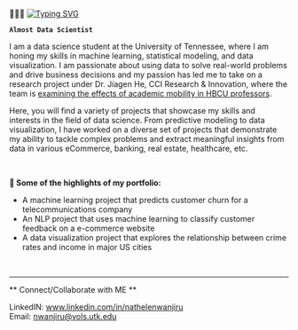 🧚🏽‍♂️
[![Typing SVG](https://readme-typing-svg.herokuapp.com?font=Mouse+Memoirs&size=50&pause=500&color=B6EEA6&vCenter=true&width=600&height=70&lines=Hi+there+,+i+am+Nathelen;+Welcome+to+My+Profile!;Data+Science+student;Aspiring+Machine+Learning+Engineer;Lifelong+Learner)](https://git.io/typing-svg)

**`Almost Data Scientist`**

I am a data science student at the University of Tennessee, where I am honing my skills in machine learning, statistical modeling, and data visualization. I am passionate about using data to solve real-world problems and drive business decisions and my passion has led me to take on a research project under Dr. Jiagen He, CCI Research & Innovation, where the team is <a href="https://hbcumobility.cci.drexel.edu"> examining the effects of academic mobility in HBCU professors</a>. 

Here, you will find a variety of projects that showcase my skills and interests in the field of data science. From predictive modeling to data visualization, I have worked on a diverse set of projects that demonstrate my ability to tackle complex problems and extract meaningful insights from data in various eCommerce, banking, real estate, healthcare, etc. 
<p>&nbsp;</p> 

**🌱 Some of the highlights of my portfolio:**

- A machine learning project that predicts customer churn for a telecommunications company
- An NLP project that uses machine learning to classify customer feedback on a e-commerce website
- A data visualization project that explores the relationship between crime rates and income in major US cities

<p>&nbsp;</p> 
 <!---- 
**👀 Outside of school I enjoy:**

 <!---- 👩🏽‍💻 Writing: I run a blog [natlynn.com](https://natlynn.com), where I share tips about lifestyle living.
- Rock climbing: I have recently been introduced to rock climbing and I've enjoyed it more than I should.
- 📚 Learning: As I'm still new, I love expanding my knowledge bandwidth. Recommend me your favorite LinkedIN Learning Courses.
  
  <p>&nbsp;</p>
 
-----------------------------------------------------------------------------------------------------------------------------------------------------------
--->
<!---
**2023 Goals | Progress Tracker:**
- Read 20 books - Data Science Focused
- Complete 100 ML and 100 DA Projects
- * ML - 0/100
- * DA - 5/100

**Stretch Goals:**
* Learn how to swim

<p>&nbsp;</p> 

--->

-----------------------------------------------------------------------------------------------------------------------------------------------------------

** Connect/Collaborate with ME **

LinkedIN: www.linkedin.com/in/nathelenwanjiru \
Email: nwanjiru@vols.utk.edu
<p>&nbsp;</p> 

<!---
Kamundos is a ✨ special ✨ repository because its `README.md` (this file) appears on your GitHub profile.
You can click the Preview link to take a look at your changes.
--->
